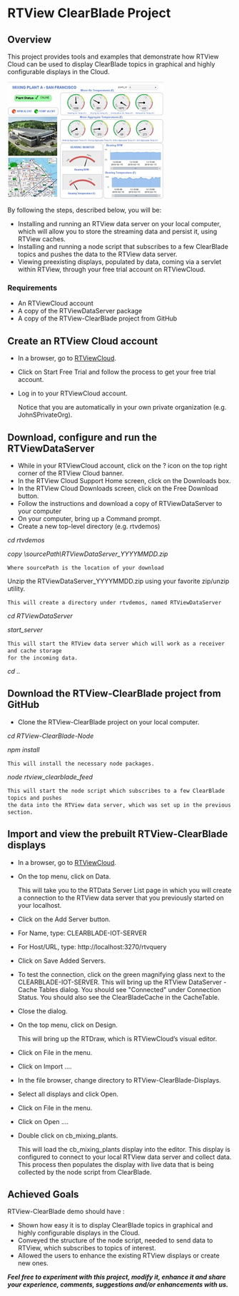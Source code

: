 # RTView ClearBlade Project

## Overview
This project provides tools and examples that demonstrate how RTView Cloud can be used to display ClearBlade topics in graphical and highly configurable displays in the Cloud.

![](Images/MixingPlantA.jpg)

By following the steps, described below, you will be:
* Installing and running an RTView data server on your local computer, which will allow you to store the streaming data and persist it, using RTView caches.
* Installing and running a node script that subscribes to a few ClearBlade topics and pushes the data to the RTView data server.
* Viewing preexisting displays, populated by data, coming via a servlet within RTView, through your free trial account on RTViewCloud.


### Requirements
* An RTViewCloud account
* A copy of the RTViewDataServer package
* A copy of the RTView-ClearBlade project from GitHub


## Create an RTView Cloud account

* In a browser, go to [RTViewCloud](http://rtviewcloud.sl.com/).
* Click on Start Free Trial and follow the process to get your free trial account.
* Log in to your RTViewCloud account.

	Notice that you are automatically in your own private organization (e.g. JohnSPrivateOrg).
	
## Download, configure and run the RTViewDataServer	

* While in your RTViewCloud account, click on the ? icon on the top right corner of the RTView Cloud banner.
* In the RTView Cloud Support Home screen, click on the Downloads box.
* In the RTView Cloud Downloads screen, click on the Free Download button.
* Follow the instructions and download a copy of RTViewDataServer to your computer
* On your computer, bring up a Command prompt.
* Create a new top-level directory (e.g. rtvdemos)

*cd rtvdemos*

*copy \sourcePath\RTViewDataServer_YYYYMMDD.zip*

	Where sourcePath is the location of your download 

Unzip the RTViewDataServer_YYYYMMDD.zip using your favorite zip/unzip utility.

	This will create a directory under rtvdemos, named RTViewDataServer

*cd RTViewDataServer*

*start_server*

	This will start the RTView data server which will work as a receiver and cache storage 
	for the incoming data.

*cd ..*

## Download the RTView-ClearBlade project from GitHub

* Clone the RTView-ClearBlade project on your local computer.

*cd RTView-ClearBlade-Node*

*npm install*

	This will install the necessary node packages.

*node rtview_clearblade_feed*

	This will start the node script which subscribes to a few ClearBlade topics and pushes 
	the data into the RTView data server, which was set up in the previous section.


## Import and view the prebuilt RTView-ClearBlade displays

* In a browser, go to [RTViewCloud](http://rtviewcloud.sl.com/).
* On the top menu, click on Data.

	This will take you to the RTData Server List page in which you will create a connection 
	to the RTView data server that you previously started on your localhost.
	
* Click on the Add Server button.

* For Name, type:
CLEARBLADE-IOT-SERVER

* For Host/URL, type:
http://localhost:3270/rtvquery

* Click on Save Added Servers.
* To test the connection, click on the green magnifying glass next to the CLEARBLADE-IOT-SERVER.
	This will bring up the RTView DataServer - Cache Tables dialog.
	You should see "Connected" under Connection Status. 
	You should also see the ClearBladeCache in the CacheTable.
	
* Close the dialog.
* On the top menu, click on Design.

	This will bring up the RTDraw, which is RTViewCloud’s visual editor.
	
* Click on File in the menu.
* Click on Import ….
* In the file browser, change directory to RTView-ClearBlade-Displays.
* Select all displays and click Open.
* Click on File in the menu.
* Click on Open ….
* Double click on cb_mixing_plants.

	This will load the cb_mixing_plants display into the editor. 
	This display is configured to connect to your local RTView data server and collect data. This process then populates the display with live data that is being collected by the node script from ClearBlade.


## Achieved Goals
RTView-ClearBlade demo should have : 
* Shown how easy it is to display ClearBlade topics in graphical and highly configurable displays in the Cloud.
* Conveyed the structure of the node script, needed to send data to RTView, which subscribes to topics of interest.
* Allowed the users to enhance the existing RTView displays or create new ones.

**_Feel free to experiment with this project, modify it, enhance it and share your experience, comments, suggestions and/or enhancements with us._**

